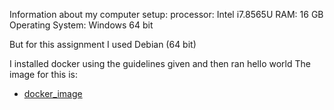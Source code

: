 
Information about my computer setup:
processor: Intel i7.8565U
RAM: 16 GB
Operating System: Windows 64 bit

But for this assignment I used Debian (64 bit)

I installed docker using the guidelines given and then ran hello world
The image for this is:
- <a href = "https://github.com/rubigdata/bigdata-blog-2021-Lavika5/blob/master/docs/Screenshot_2021-02-21_09-51-10.png" title="docker.png">docker_image

